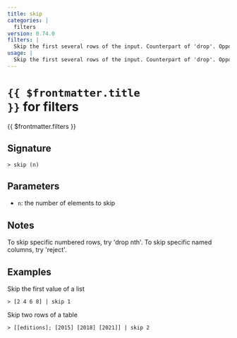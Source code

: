 ```yaml
---
title: skip
categories: |
  filters
version: 0.74.0
filters: |
  Skip the first several rows of the input. Counterpart of 'drop'. Opposite of 'first'.
usage: |
  Skip the first several rows of the input. Counterpart of 'drop'. Opposite of 'first'.
---
```


# <code>{{ $frontmatter.title }}</code> for filters

<div class='command-title'>{{ $frontmatter.filters }}</div>

## Signature

```> skip (n)```

## Parameters

 -  `n`: the number of elements to skip

## Notes
To skip specific numbered rows, try 'drop nth'. To skip specific named columns, try 'reject'.
## Examples

Skip the first value of a list
```shell
> [2 4 6 8] | skip 1
```

Skip two rows of a table
```shell
> [[editions]; [2015] [2018] [2021]] | skip 2
```
